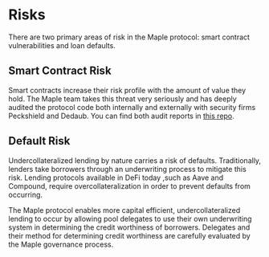 # Risks

There are two primary areas of risk in the Maple protocol: smart contract vulnerabilities and loan defaults.

## Smart Contract Risk

Smart contracts increase their risk profile with the amount of value they hold. The Maple team takes this threat very seriously and has deeply audited the protocol code both internally and externally with security firms Peckshield and Dedaub. You can find both audit reports in [this repo](https://github.com/maple-labs/maple-core).

## Default Risk

Undercollateralized lending by nature carries a risk of defaults. Traditionally, lenders take borrowers through an underwriting process to mitigate this risk. Lending protocols available in DeFi today ,such as Aave and Compound, require overcollateralization in order to prevent defaults from occurring.

The Maple protocol enables more capital efficient, undercollateralized lending to occur by allowing pool delegates to use their own underwriting system in determining the credit worthiness of borrowers. Delegates and their method for determining credit worthiness are carefully evaluated by the Maple governance process.

